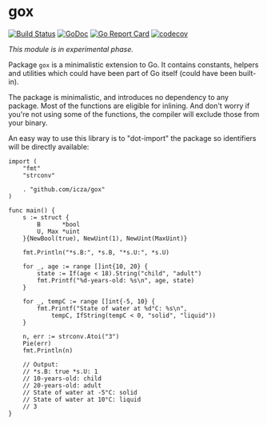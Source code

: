 # gox

[![Build Status](https://travis-ci.org/icza/gox.svg?branch=master)](https://travis-ci.org/icza/gox)
[![GoDoc](https://godoc.org/github.com/icza/gox?status.svg)](https://godoc.org/github.com/icza/gox)
[![Go Report Card](https://goreportcard.com/badge/github.com/icza/gox)](https://goreportcard.com/report/github.com/icza/gox)
[![codecov](https://codecov.io/gh/icza/gox/branch/master/graph/badge.svg)](https://codecov.io/gh/icza/gox)

_This module is in experimental phase._

Package `gox` is a minimalistic extension to Go. It contains constants, helpers
and utilities which could have been part of Go itself (could have been
built-in).

The package is minimalistic, and introduces no dependency to any package.
Most of the functions are eligible for inlining. And don't worry if you're not
using some of the functions, the compiler will exclude those from your binary.

An easy way to use this library is to "dot-import" the package so identifiers
will be directly available:

	import (
		"fmt"
		"strconv"

		. "github.com/icza/gox"
	)

	func main() {
		s := struct {
			B      *bool
			U, Max *uint
		}{NewBool(true), NewUint(1), NewUint(MaxUint)}

		fmt.Println("*s.B:", *s.B, "*s.U:", *s.U)

		for _, age := range []int{10, 20} {
			state := If(age < 18).String("child", "adult")
			fmt.Printf("%d-years-old: %s\n", age, state)
		}

		for _, tempC := range []int{-5, 10} {
			fmt.Printf("State of water at %d°C: %s\n",
				tempC, IfString(tempC < 0, "solid", "liquid"))
		}

		n, err := strconv.Atoi("3")
		Pie(err)
		fmt.Println(n)

		// Output:
		// *s.B: true *s.U: 1
		// 10-years-old: child
		// 20-years-old: adult
		// State of water at -5°C: solid
		// State of water at 10°C: liquid
		// 3
	}
